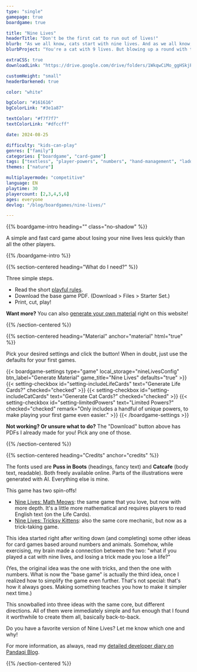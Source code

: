 ```yaml
---
type: "single"
gamepage: true
boardgame: true

title: "Nine Lives"
headerTitle: "Don't be the first cat to run out of lives!"
blurb: "As we all know, cats start with nine lives. And as we all know, playing the wrong cards makes you lose a life ... unless you're willing to bet on it."
blurbProject: "You're a cat with 9 lives. But blowing up a round with the wrong number makes you lose a life, and you really don't want to be the first to die. (Has several expansions and spin-offs.)"

extraCSS: true
downloadLink: "https://drive.google.com/drive/folders/1WkqwCiMo_ggHSkjPDfKS1fSDENgWjzoh"

customHeight: "small"
headerDarkened: true

color: "white"

bgColor: "#161616"
bgColorLink: "#3e1a87"

textColor: "#f7f7f7"
textColorLink: "#dfccff"

date: 2024-08-25

difficulty: "kids-can-play"
genres: ["family"]
categories: ["boardgame", "card-game"]
tags: ["textless", "player-powers", "numbers", "hand-management", "ladder-climbing", "catch-the-leader", "move-through-all", "turn-based"]
themes: ["nature"]

multiplayermode: "competitive"
language: EN
playtime: 30
playercount: [2,3,4,5,6]
ages: everyone
devlog: "/blog/boardgames/nine-lives/"

---
```


<div class="bg-cats"></div>

{{% boardgame-intro heading="" class="no-shadow" %}}

A simple and fast card game about losing your nine lives less quickly than all the other players.

{{% /boardgame-intro %}}

{{% section-centered heading="What do I need?" %}}

Three simple steps.
* Read the short [playful rules](rules).
* Download the base game PDF. (Download > Files > Starter Set.)
* Print, cut, play!

**Want more?** You can also [generate your own material](#material) right on this website!

{{% /section-centered %}}

{{% section-centered heading="Material" anchor="material" html="true" %}}

<p>Pick your desired settings and click the button! When in doubt, just use the defaults for your first games.</p>

{{< boardgame-settings type="game" local_storage="nineLivesConfig" btn_label="Generate Material" game_title="Nine Lives" defaults="true" >}}
  {{< setting-checkbox id="setting-includeLifeCards" text="Generate Life Cards?" checked="checked" >}}
  {{< setting-checkbox id="setting-includeCatCards" text="Generate Cat Cards?" checked="checked" >}}
  {{< setting-checkbox id="setting-limitedPowers" text="Limited Powers?" checked="checked" remark="Only includes a handful of unique powers, to make playing your first game even easier." >}}
{{< /boardgame-settings >}}

<p class="settings-remark"><strong>Not working? Or unsure what to do?</strong> The "Download" button above has PDFs I already made for you! Pick any one of those.</p>

{{% /section-centered %}}

{{% section-centered heading="Credits" anchor="credits" %}}

The fonts used are **Puss in Boots** (headings, fancy text) and **Catcafe** (body text, readable). Both freely available online. Parts of the illustrations were generated with AI. Everything else is mine.

This game has two spin-offs!

* [Nine Lives: Math Meows](https://pandaqi.com/nine-lives-math-meows): the same game that you love, but now with more depth. It's a little more mathematical and requires players to read English text (on the Life Cards).
* [Nine Lives: Tricksy Kittens](https://pandaqi.com/nine-lives-tricksy-kittens): also the same core mechanic, but now as a trick-taking game.

This idea started right after writing down (and completing) some other ideas for card games based around numbers and animals. Somehow, while exercising, my brain made a connection between the two: "what if you played a cat with nine lives, and losing a trick made you lose a life?"

(Yes, the original idea was the one with tricks, and then the one with numbers. What is now the "base game" is actually the third idea, once I realized how to simplify the game even further. That's not special: that's how it always goes. Making something teaches you how to make it simpler next time.)

This snowballed into three ideas with the same core, but different directions. All of them were immediately simple and fun enough that I found it worthwhile to create them all, basically back-to-back.

Do you have a favorite version of Nine Lives? Let me know which one and why!

For more information, as always, read my [detailed developer diary on Pandaqi Blog](/blog/boardgames/nine-lives).

{{% /section-centered %}}